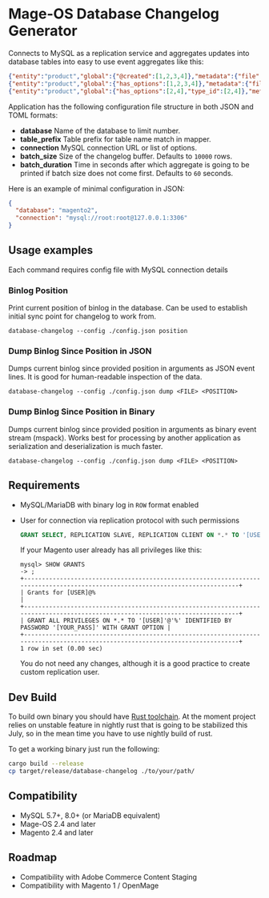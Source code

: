 # Mage-OS Database Changelog Generator

Connects to MySQL as a replication service and aggregates updates into database tables into easy to use event aggregates like this:

```json
{"entity":"product","global":{"@created":[1,2,3,4]},"metadata":{"file":"d18ce2081821-bin.000020","position":1003,"timestamp":1684421292}}
{"entity":"product","global":{"has_options":[1,2,3,4]},"metadata":{"file":"d18ce2081821-bin.000020","position":2127,"timestamp":1684421408}}
{"entity":"product","global":{"has_options":[2,4],"type_id":[2,4]},"metadata":{"file":"d18ce2081821-bin.000020","position":2617,"timestamp":1684421448}}
```

Application has the following configuration file structure in both JSON and TOML formats:

* **database** Name of the database to limit number.
* **table_prefix** Table prefix for table name match in mapper.
* **connection** MySQL connection URL or list of options.
* **batch_size** Size of the changelog buffer. Defaults to `10000` rows.
* **batch_duration** Time in seconds after which aggregate is going to be printed if batch size does not come first. Defaults to `60` seconds. 

Here is an example of minimal configuration in JSON:
```json
{
  "database": "magento2",
  "connection": "mysql://root:root@127.0.0.1:3306"
}
```

## Usage examples

Each command requires config file with MySQL connection details 

### Binlog Position

Print current position of binlog in the database. Can be used to establish initial sync point for changelog to work from.

```database-changelog --config ./config.json position```

### Dump Binlog Since Position in JSON

Dumps current binlog since provided position in arguments as JSON event lines. It is good for human-readable inspection of the data.

`database-changelog --config ./config.json dump <FILE> <POSITION>`

### Dump Binlog Since Position in Binary 

Dumps current binlog since provided position in arguments as binary event stream (mspack). 
Works best for processing by another application as serialization and deserialization is much faster.

`database-changelog --config ./config.json dump <FILE> <POSITION>`


## Requirements
- MySQL/MariaDB with binary log in `ROW` format enabled
- User for connection via replication protocol with such permissions

    ```sql
    GRANT SELECT, REPLICATION SLAVE, REPLICATION CLIENT ON *.* TO '[USER]'@'%';
    ```
    If your Magento user already has all privileges like this:
    ```
    mysql> SHOW GRANTS
    -> ;
    +-------------------------------------------------------------------------------------------------------------------------------+
    | Grants for [USER]@%                                                                                                              |
    +-------------------------------------------------------------------------------------------------------------------------------+
    | GRANT ALL PRIVILEGES ON *.* TO '[USER]'@'%' IDENTIFIED BY PASSWORD '[YOUR_PASS]' WITH GRANT OPTION |
    +-------------------------------------------------------------------------------------------------------------------------------+
    1 row in set (0.00 sec)

    ```
    You do not need any changes, although it is a good practice to create custom replication user.

## Dev Build

To build own binary you should have [Rust toolchain](https://www.rust-lang.org/learn/get-started). 
At the moment project relies on unstable feature in nightly rust that is going to be stabilized this July, so in the mean time you have to use nightly build of rust.

To get a working binary just run the following:
```bash
cargo build --release
cp target/release/database-changelog ./to/your/path/
```

## Compatibility
- MySQL 5.7+, 8.0+ (or MariaDB equivalent)
- Mage-OS 2.4 and later
- Magento 2.4 and later

## Roadmap
- Compatibility with Adobe Commerce Content Staging
- Compatibility with Magento 1 / OpenMage

